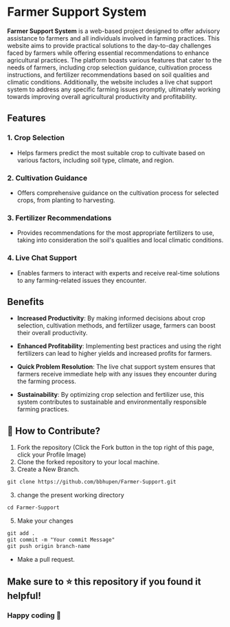 # Farmer Support System

**Farmer Support System** is a web-based project designed to offer advisory assistance to farmers and all individuals involved in farming practices. This website aims to provide practical solutions to the day-to-day challenges faced by farmers while offering essential recommendations to enhance agricultural practices. The platform boasts various features that cater to the needs of farmers, including crop selection guidance, cultivation process instructions, and fertilizer recommendations based on soil qualities and climatic conditions. Additionally, the website includes a live chat support system to address any specific farming issues promptly, ultimately working towards improving overall agricultural productivity and profitability.

## Features

### 1. Crop Selection
- Helps farmers predict the most suitable crop to cultivate based on various factors, including soil type, climate, and region.

### 2. Cultivation Guidance
- Offers comprehensive guidance on the cultivation process for selected crops, from planting to harvesting.

### 3. Fertilizer Recommendations
- Provides recommendations for the most appropriate fertilizers to use, taking into consideration the soil's qualities and local climatic conditions.

### 4. Live Chat Support
- Enables farmers to interact with experts and receive real-time solutions to any farming-related issues they encounter.

## Benefits

- **Increased Productivity**: By making informed decisions about crop selection, cultivation methods, and fertilizer usage, farmers can boost their overall productivity.

- **Enhanced Profitability**: Implementing best practices and using the right fertilizers can lead to higher yields and increased profits for farmers.

- **Quick Problem Resolution**: The live chat support system ensures that farmers receive immediate help with any issues they encounter during the farming process.

- **Sustainability**: By optimizing crop selection and fertilizer use, this system contributes to sustainable and environmentally responsible farming practices.

## 💭 How to Contribute?

1. Fork the repository (Click the Fork button in the top right of this page,
   click your Profile Image)
2. Clone the forked repository to your local machine.
3. Create a New Branch.

```markdown
git clone https://github.com/bbhupen/Farmer-Support.git
```

3. change the present working directory

```markdown
cd Farmer-Support
```

5. Make your changes

```markdown
git add .
git commit -m "Your commit Message"
git push origin branch-name
```

- Make a pull request.

## Make sure to ⭐ this repository if you found it helpful!
### Happy coding 🚀
